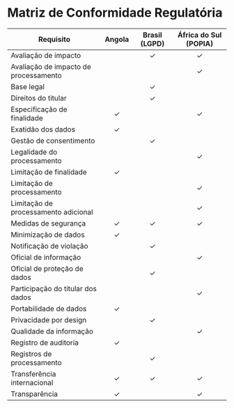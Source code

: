 # Matriz de Conformidade Regulatória

| Requisito | Angola | Brasil (LGPD) | África do Sul (POPIA) |
|-----------|:------:|:------------:|:--------------------:|
| Avaliação de impacto |    | ✓ | ✓ |
| Avaliação de impacto de processamento |    |    | ✓ |
| Base legal |    | ✓ |    |
| Direitos do titular |    | ✓ |    |
| Especificação de finalidade | ✓ |    | ✓ |
| Exatidão dos dados | ✓ |    |    |
| Gestão de consentimento |    | ✓ |    |
| Legalidade do processamento |    |    | ✓ |
| Limitação de finalidade | ✓ |    |    |
| Limitação de processamento |    |    | ✓ |
| Limitação de processamento adicional |    |    | ✓ |
| Medidas de segurança | ✓ | ✓ | ✓ |
| Minimização de dados | ✓ |    |    |
| Notificação de violação |    | ✓ |    |
| Oficial de informação |    |    | ✓ |
| Oficial de proteção de dados |    | ✓ |    |
| Participação do titular dos dados |    |    | ✓ |
| Portabilidade de dados | ✓ |    |    |
| Privacidade por design |    | ✓ |    |
| Qualidade da informação |    |    | ✓ |
| Registro de auditoria | ✓ |    |    |
| Registros de processamento |    | ✓ |    |
| Transferência internacional | ✓ | ✓ | ✓ |
| Transparência | ✓ |    | ✓ |